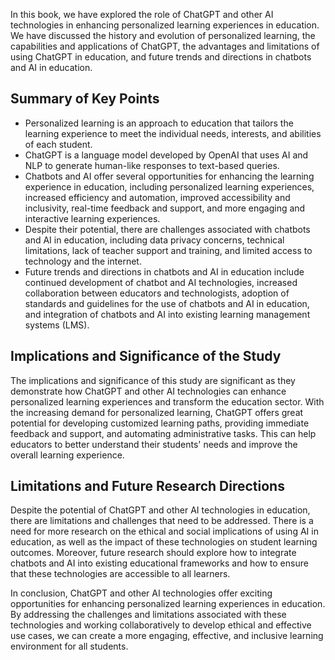 

In this book, we have explored the role of ChatGPT and other AI technologies in enhancing personalized learning experiences in education. We have discussed the history and evolution of personalized learning, the capabilities and applications of ChatGPT, the advantages and limitations of using ChatGPT in education, and future trends and directions in chatbots and AI in education.

Summary of Key Points
---------------------

* Personalized learning is an approach to education that tailors the learning experience to meet the individual needs, interests, and abilities of each student.
* ChatGPT is a language model developed by OpenAI that uses AI and NLP to generate human-like responses to text-based queries.
* Chatbots and AI offer several opportunities for enhancing the learning experience in education, including personalized learning experiences, increased efficiency and automation, improved accessibility and inclusivity, real-time feedback and support, and more engaging and interactive learning experiences.
* Despite their potential, there are challenges associated with chatbots and AI in education, including data privacy concerns, technical limitations, lack of teacher support and training, and limited access to technology and the internet.
* Future trends and directions in chatbots and AI in education include continued development of chatbot and AI technologies, increased collaboration between educators and technologists, adoption of standards and guidelines for the use of chatbots and AI in education, and integration of chatbots and AI into existing learning management systems (LMS).

Implications and Significance of the Study
------------------------------------------

The implications and significance of this study are significant as they demonstrate how ChatGPT and other AI technologies can enhance personalized learning experiences and transform the education sector. With the increasing demand for personalized learning, ChatGPT offers great potential for developing customized learning paths, providing immediate feedback and support, and automating administrative tasks. This can help educators to better understand their students' needs and improve the overall learning experience.

Limitations and Future Research Directions
------------------------------------------

Despite the potential of ChatGPT and other AI technologies in education, there are limitations and challenges that need to be addressed. There is a need for more research on the ethical and social implications of using AI in education, as well as the impact of these technologies on student learning outcomes. Moreover, future research should explore how to integrate chatbots and AI into existing educational frameworks and how to ensure that these technologies are accessible to all learners.

In conclusion, ChatGPT and other AI technologies offer exciting opportunities for enhancing personalized learning experiences in education. By addressing the challenges and limitations associated with these technologies and working collaboratively to develop ethical and effective use cases, we can create a more engaging, effective, and inclusive learning environment for all students.